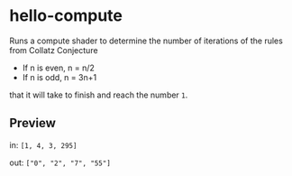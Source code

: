 # hello-compute

Runs a compute shader to determine the number of iterations of the rules from
Collatz Conjecture

- If n is even, n = n/2
- If n is odd, n = 3n+1

that it will take to finish and reach the number `1`.

## Preview

in: `[1, 4, 3, 295]`

out: `["0", "2", "7", "55"]`
